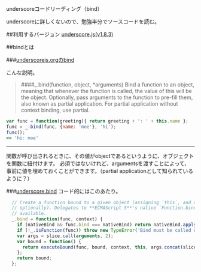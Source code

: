 underscoreコードリーディング（bind）

underscoreに詳しくないので、勉強半分でソースコードを読む。



##利用するバージョン
[underscore.js(v1.8.3)](https://github.com/jashkenas/underscore/tree/1.8.3)


##bindとは


###[underscorejs.orgのbind](http://underscorejs.org/#bind)

こんな説明。
>####_.bind(function, object, *arguments) 
>Bind a function to an object, meaning that whenever the function is called, the value of this will be the object.
>Optionally, pass arguments to the function to pre-fill them, also known as partial application.
>For partial application without context binding, use partial.

```javascript
var func = function(greeting){ return greeting + ': ' + this.name };
func = _.bind(func, {name: 'moe'}, 'hi');
func();
=> 'hi: moe'
```
------------- 
関数が呼び出されるときに、その値がobjectであるというように、オブジェクトを関数に紐付けます。
必須ではないけれど、argumentsを渡すことによって、事前に値を埋めておくことができます。（partial applicationとして知られているように？）



###[underscore.bind](https://github.com/jashkenas/underscore/blob/1.8.3/underscore.js#L708)
コード的にはこのあたり。

```javascript
  // Create a function bound to a given object (assigning `this`, and arguments,
  // optionally). Delegates to **ECMAScript 5**'s native `Function.bind` if
  // available.
  _.bind = function(func, context) {
    if (nativeBind && func.bind === nativeBind) return nativeBind.apply(func, slice.call(arguments, 1));
    if (!_.isFunction(func)) throw new TypeError('Bind must be called on a function');
    var args = slice.call(arguments, 2);
    var bound = function() {
      return executeBound(func, bound, context, this, args.concat(slice.call(arguments)));
    };
    return bound;
  };
```
